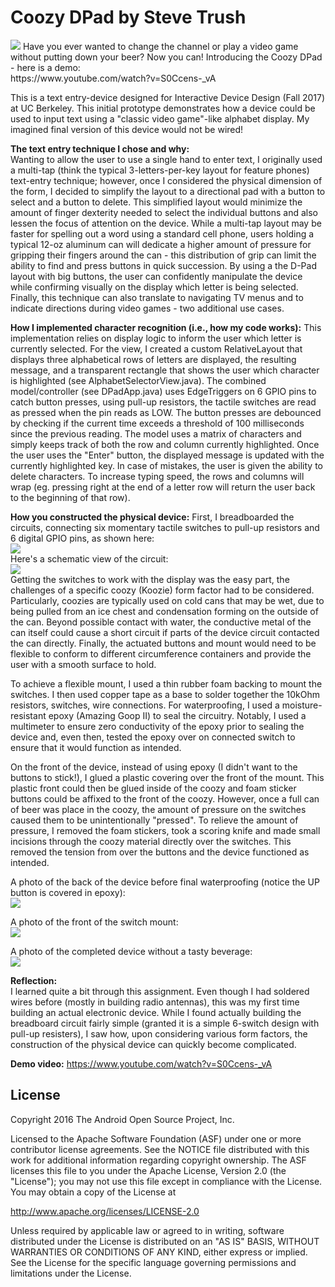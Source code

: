 Coozy DPad by Steve Trush
=====================================
<img src="./coozy_dpad.jpg"/>
Have you ever wanted to change the channel or play a video game without putting down your beer? Now you can! 
Introducing the Coozy DPad - here is a demo: <br>
https://www.youtube.com/watch?v=S0Ccens-_vA

This is a text entry-device designed for Interactive Device Design (Fall 2017) at UC Berkeley. This initial prototype demonstrates how a device could be used to input text using a "classic video game"-like alphabet display. My imagined final version of this device would not be wired!

<b>The text entry technique I chose and why:</b><br>
Wanting to allow the user to use a single hand to enter text, I originally used a multi-tap (think the typical 3-letters-per-key layout for feature phones) text-entry technique; however, once I considered the physical dimension of the form, I decided to simplify the layout to a directional pad with a button to select and a button to delete. This simplified layout would minimize the amount of finger dexterity needed to select the individual buttons and also lessen the focus of attention on the device. While a multi-tap layout may be faster for spelling out a word using a standard cell phone, users holding a typical 12-oz aluminum can will dedicate a higher amount of pressure for gripping their fingers around the can - this distribution of grip can limit the ability to find and press buttons in quick succession. By using a the D-Pad layout with big buttons, the user can confidently manipulate the device while confirming visually on the display which letter is being selected. Finally, this technique can also translate to navigating TV menus and to indicate directions during video games - two additional use cases.

<b>How I implemented character recognition (i.e., how my code works):</b>
This implementation relies on display logic to inform the user which letter is currently selected. For the view, I created a custom RelativeLayout that displays three alphabetical rows of letters are displayed, the resulting message, and a transparent rectangle that shows the user which character is highlighted (see AlphabetSelectorView.java). The combined model/controller (see DPadApp.java) uses EdgeTriggers on 6 GPIO pins to catch button presses, using pull-up resistors, the tactile switches are read as pressed when the pin reads as LOW. The button presses are debounced by checking if the current time exceeds a threshold of 100 milliseconds since the previous reading. The model uses a matrix of characters and simply keeps track of both the row and column currently highlighted. Once the user uses the "Enter" button, the displayed message is updated with the currently highlighted key. In case of mistakes, the user is given the ability to delete characters. To increase typing speed, the rows and columns will wrap (eg. pressing right at the end of a letter row will return the user back to the beginning of that row).

<b>How you constructed the physical device:</b>
First, I breadboarded the circuits, connecting six momentary tactile switches to pull-up resistors and 6 digital GPIO pins, as shown here: <br>
<img src="./coozydpad_breadboard.PNG"/><br> Here's a schematic view of the circuit:<br>
<img src="./coozydpad_schematic.png"/><br>
Getting the switches to work with the display was the easy part, the challenges of a specific coozy (Koozie) form factor had to be considered. Particularly, coozies are typically used on cold cans that may be wet, due to being pulled from an ice chest and condensation forming on the outside of the can. Beyond possible contact with water, the conductive metal of the can itself could cause a short circuit if parts of the device circuit contacted the can directly. Finally, the actuated buttons and mount would need to be flexible to conform to different circumference containers and provide the user with a smooth surface to hold. 

To achieve a flexible mount, I used a thin rubber foam backing to mount the switches. I then used copper tape as a base to solder together the 10kOhm resistors, switches, wire connections. For waterproofing, I used a moisture-resistant epoxy (Amazing Goop II) to seal the circuitry. Notably, I used a multimeter to ensure zero conductivity of the epoxy prior to sealing the device and, even then, tested the epoxy over on connected switch to ensure that it would function as intended.

On the front of the device, instead of using epoxy (I didn't want to the buttons to stick!), I glued a plastic covering over the front of the mount. This plastic front could then be glued inside of the coozy and foam sticker buttons could be affixed to the front of the coozy. However, once a full can of beer was place in the coozy, the amount of pressure on the switches caused them to be unintentionally "pressed". To relieve the amount of pressure, I removed the foam stickers, took a scoring knife and made small incisions through the coozy material directly over the switches. This removed the tension from over the buttons and the device functioned as intended. 

A photo of the back of the device before final waterproofing (notice the UP button is covered in epoxy):<br>
<img src="./device_back.jpg"/><br>

A photo of the front of the switch mount:<br>
<img src="./sealed_front.jpg"/><br>

A photo of the completed device without a tasty beverage:<br>
<img src="./finished_device.jpg"/><br>


<b>Reflection:</b><br> 
I learned quite a bit through this assignment. Even though I had soldered wires before (mostly in building radio antennas), this was my first time building an actual electronic device. While I found actually building the breadboard circuit fairly simple (granted it is a simple 6-switch design with pull-up resisters), I saw how, upon considering various form factors, the construction of the physical device can quickly become complicated. 


<b>Demo video:</b> https://www.youtube.com/watch?v=S0Ccens-_vA


License
-------

Copyright 2016 The Android Open Source Project, Inc.

Licensed to the Apache Software Foundation (ASF) under one or more contributor
license agreements.  See the NOTICE file distributed with this work for
additional information regarding copyright ownership.  The ASF licenses this
file to you under the Apache License, Version 2.0 (the "License"); you may not
use this file except in compliance with the License.  You may obtain a copy of
the License at

  http://www.apache.org/licenses/LICENSE-2.0

Unless required by applicable law or agreed to in writing, software
distributed under the License is distributed on an "AS IS" BASIS, WITHOUT
WARRANTIES OR CONDITIONS OF ANY KIND, either express or implied.  See the
License for the specific language governing permissions and limitations under
the License.
